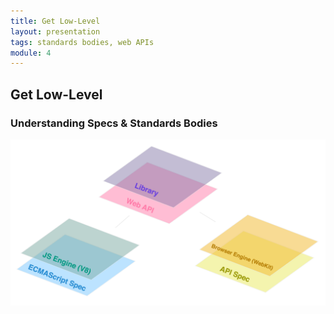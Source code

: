 ```yaml
---
title: Get Low-Level
layout: presentation
tags: standards bodies, web APIs
module: 4
---
```


<section>
  <h2>Get Low-Level</h2>
  <h3>Understanding Specs & Standards Bodies</h3>
</section>

<section>
  <img src="../../assets/images/lessons/get-low-level/low-level-layers.png" />
</section>
